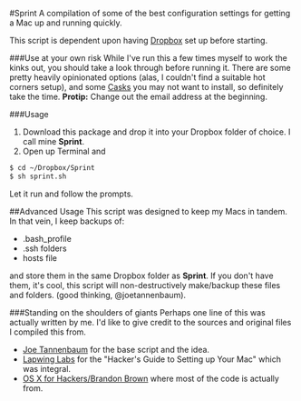 #Sprint
A compilation of some of the best configuration settings for getting a Mac up and running quickly.

This script is dependent upon having [Dropbox](http://www.dropbox.com) set up before starting.

###Use at your own risk
While I've run this a few times myself to work the kinks out, you should take a look through before running it. There are some pretty heavily opinionated options (alas, I couldn't find a suitable hot corners setup), and some [Casks](https://github.com/caskroom/homebrew-cask/tree/master/Casks) you may not want to install, so definitely take the time. **Protip:** Change out the email address at the beginning.

###Usage

1. Download this package and drop it into your Dropbox folder of choice. I call mine **Sprint**.
2. Open up Terminal and


```sh
$ cd ~/Dropbox/Sprint
$ sh sprint.sh
```

Let it run and follow the prompts.

##Advanced Usage
This script was designed to keep my Macs in tandem. In that vein, I keep backups of:
- .bash_profile
- .ssh folders
- hosts file

and store them in the same Dropbox folder as **Sprint**. If you don't have them, it's cool, this script will non-destructively make/backup these files and folders. (good thinking, @joetannenbaum).

###Standing on the shoulders of giants
Perhaps one line of this was actually written by me. I'd like to give credit to the sources and original files I compiled this from.


- [Joe Tannenbaum](https://github.com/joetannenbaum) for the base script and the idea.
- [Lapwing Labs](http://lapwinglabs.com/blog/hacker-guide-to-setting-up-your-mac) for the "Hacker's Guide to Setting up Your Mac" which was integral.
- [OS X for Hackers/Brandon Brown](https://gist.github.com/brandonb927/3195465) where most of the code is actually from.
